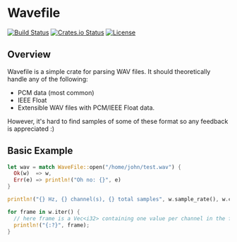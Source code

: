 Wavefile
====

[![Build Status](https://secure.travis-ci.org/ledbettj/wavefile.svg?branch=master)](https://travis-ci.org/ledbettj/wavefile)
[![Crates.io Status](http://meritbadge.herokuapp.com/wavefile)](https://crates.io/crates/wavefile)
[![License](https://img.shields.io/badge/license-MIT-blue.svg)](https://raw.githubusercontent.com/iron/iron/master/LICENSE)

## Overview

Wavefile is a simple crate for parsing WAV files.  It should theoretically handle any of the following:

* PCM data (most common)
* IEEE Float
* Extensible WAV files with PCM/IEEE Float data.

However, it's hard to find samples of some of these format so any feedback is appreciated :)

## Basic Example


```rust
let wav = match WaveFile::open("/home/john/test.wav") {
  Ok(w)  => w,
  Err(e) => println!("Oh no: {}", e)
}

println!("{} Hz, {} channel(s), {} total samples", w.sample_rate(), w.channels(), w.len());

for frame in w.iter() {
  // here frame is a Vec<i32> containing one value per channel in the file.
  println!("{:?}", frame);
}
```

